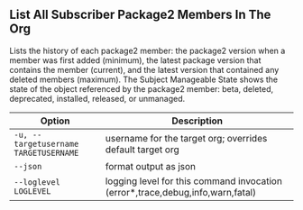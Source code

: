 ## List All Subscriber Package2 Members In The Org

Lists the history of each package2 member: the package2 version when a member was first added (minimum), the latest package version that contains the member (current), and the latest version that contained any deleted members (maximum). The Subject Manageable State shows the state of the object referenced by the package2 member: beta, deleted, deprecated, installed, released, or unmanaged.



Option | Description
--- | --- 
```-u, --targetusername TARGETUSERNAME``` | username for the target org; overrides default target org
```--json``` | format output as json
```--loglevel LOGLEVEL``` | logging level for this command invocation (error*,trace,debug,info,warn,fatal)
